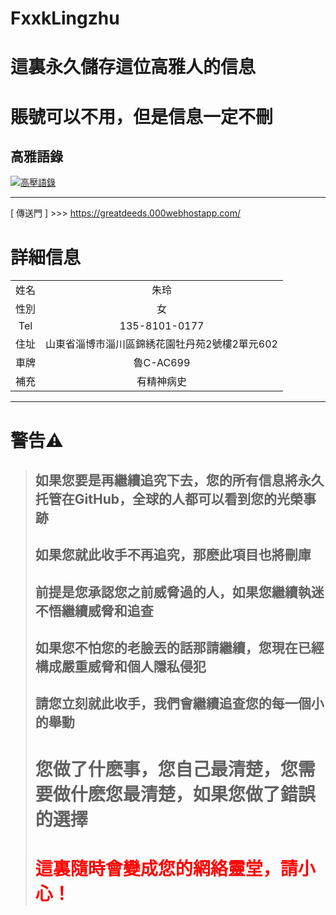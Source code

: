 # FxxkLingzhu
# 這裏永久儲存這位高雅人的信息
# 賬號可以不用，但是信息一定不刪

## 高雅語錄
[![高壓語錄](https://i.postimg.cc/xdmG2Dxd/photo-2021-07-18-18-02-03.jpg)](https://postimg.cc/HJp8wKCG)

---
[ 傳送門 ] >>> https://greatdeeds.000webhostapp.com/
# 詳細信息
|||
|:-:|:-:|
|姓名|朱玲|
|性別|女|
|Tel|135-8101-0177|
|住址|山東省淄博市淄川區錦綉花園牡丹苑2號樓2單元602|
|車牌|魯C-AC699|
|補充|有精神病史|

---
# 警告⚠
> ## 如果您要是再繼續追究下去，您的所有信息將永久托管在GitHub，全球的人都可以看到您的光榮事跡  
> ## 如果您就此收手不再追究，那麽此項目也將刪庫  
> ## 前提是您承認您之前威脅過的人，如果您繼續執迷不悟繼續威脅和追查  
> ## 如果您不怕您的老臉丟的話那請繼續，您現在已經構成嚴重威脅和個人隱私侵犯  
> ## 請您立刻就此收手，我們會繼續追查您的每一個小的舉動  
> # 您做了什麽事，您自己最清楚，您需要做什麽您最清楚，如果您做了錯誤的選擇  
> # <font color=red>這裏隨時會變成您的網絡靈堂，請小心！</font>
